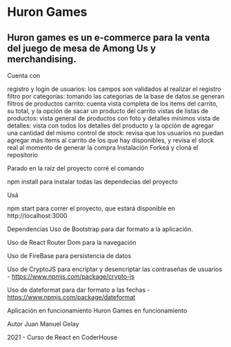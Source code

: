 # Huron Games
## Huron games es un e-commerce para la venta del juego de mesa de Among Us y merchandising.

Cuenta con

registro y login de usuarios: los campos son validados al realizar el registro
filtro por categorías: tomando las categorías de la base de datos se generan filtros de productos
carrito: cuenta vista completa de los items del carrito, su total, y la opción de sacar un producto del carrito
vistas de listas de productos: vista general de productos con foto y detalles mínimos
vista de detalles: vista con todos los detalles del producto y la opción de agregar una cantidad del mismo
control de stock: revisa que los usuarios no puedan agregar más items al carrito de los que hay disponibles, y revisa el stock real al momento de generar la compra
Instalación
Forkeá y cloná el repositorio

Parado en la raíz del proyecto corré el comando

npm install
para instalar todas las dependecias del proyecto

Usá

npm start
para correr el proyecto, que estará disponible en http://localhost:3000

Dependencias
Uso de Bootstrap para dar formato a la aplicación.

Uso de React Router Dom para la navegación

Uso de FireBase para persistencia de datos

Uso de CryptoJS para encriptar y desencriptar las contraseñas de usuarios - https://www.npmjs.com/package/crypto-js

Uso de dateformat para dar formato a las fechas - https://www.npmjs.com/package/dateformat

Aplicación en funcionamiento
Huron Games en funcionamiento

Autor
Juan Manuel Gelay

2021 - Curso de React en CoderHouse

